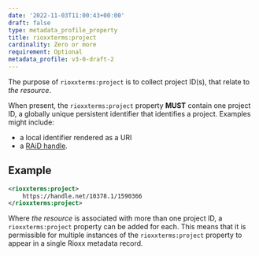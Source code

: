 ```yaml
---
date: '2022-11-03T11:00:43+00:00'
draft: false
type: metadata_profile_property
title: rioxxterms:project
cardinality: Zero or more
requirement: Optional
metadata_profile: v3-0-draft-2
---
```

The purpose of `rioxxterms:project` is to collect project ID(s), that relate to *the resource*.

When present, the `rioxxterms:project` property **MUST** contain one project ID, a globally unique persistent identifier that identifies a project. Examples might include:

* a local identifier rendered as a URI
* a [RAiD handle](https://www.raid.org.au). 

## Example

```xml
<rioxxterms:project>
    https://handle.net/10378.1/1590366
</rioxxterms:project>
```

Where *the resource* is associated with more than one project ID, a `rioxxterms:project` property can be added for each. This means that it is permissible for multiple instances of the `rioxxterms:project` property to appear in a single Rioxx metadata record.


